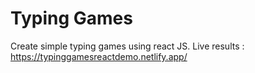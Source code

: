 # Typing Games


Create simple typing games using react JS.
Live results : https://typinggamesreactdemo.netlify.app/
